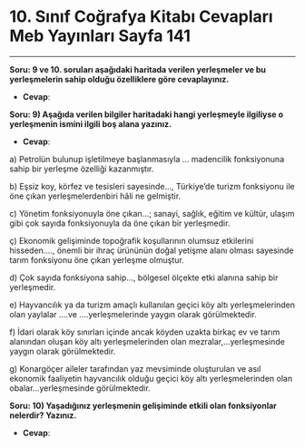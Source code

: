 # 10. Sınıf Coğrafya Kitabı Cevapları Meb Yayınları Sayfa 141

---

**Soru: 9 ve 10. soruları aşağıdaki haritada verilen yerleşmeler ve bu yerleşmelerin sahip olduğu özelliklere göre cevaplayınız.**

-   **Cevap**:

**Soru: 9) Aşağıda verilen bilgiler haritadaki hangi yerleşmeyle ilgiliyse o yerleşmenin ismini ilgili boş alana yazınız.**

-   **Cevap**:

a) Petrolün bulunup işletilmeye başlanmasıyla … madencilik fonksiyonuna sahip bir yerleşme özelliği kazanmıştır.

 b) Eşsiz koy, körfez ve tesisleri sayesinde…, Türkiye’de turizm fonksiyonu ile öne çıkan yerleşmelerdenbiri hâli ne gelmiştir.

 c) Yönetim fonksiyonuyla öne çıkan…; sanayi, sağlık, eğitim ve kültür, ulaşım gibi çok sayıda fonksiyonuyla da öne çıkan bir yerleşmedir.

 ç) Ekonomik gelişiminde topoğrafik koşullarının olumsuz etkilerini hisseden…., önemli bir ihraç ürününün doğal yetişme alanı olması sayesinde tarım fonksiyonu öne çıkan yerleşme olmuştur.

 d) Çok sayıda fonksiyona sahip…, bölgesel ölçekte etki alanına sahip bir yerleşmedir.

 e) Hayvancılık ya da turizm amaçlı kullanılan geçici köy altı yerleşmelerinden olan yaylalar ….ve ….yerleşmelerinde yaygın olarak görülmektedir.

 f) İdari olarak köy sınırları içinde ancak köyden uzakta birkaç ev ve tarım alanından oluşan köy altı yerleşmelerinden olan mezralar,…yerleşmesinde yaygın olarak görülmektedir.

 g) Konargöçer aileler tarafından yaz mevsiminde oluşturulan ve asıl ekonomik faaliyetin hayvancılık olduğu geçici köy altı yerleşmelerinden olan obalar…yerleşmesinde görülmektedir.

**Soru: 10) Yaşadığınız yerleşmenin gelişiminde etkili olan fonksiyonlar nelerdir? Yazınız.**

-   **Cevap**: